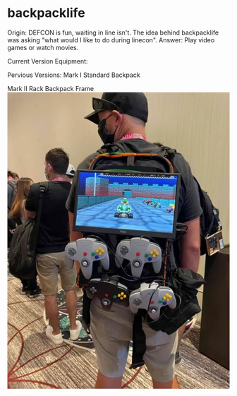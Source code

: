# backpacklife
Origin:
DEFCON is fun, waiting in line isn't. The idea behind backpacklife was asking "what would I like to do during linecon". Answer: Play video games or watch movies.  


Current Version Equipment:

Pervious Versions:
Mark I
Standard Backpack

Mark II
Rack Backpack Frame
![markII](https://github.com/b6lindsley/backpacklife/blob/main/brad_lindsley_line_con_bag.jpg)
